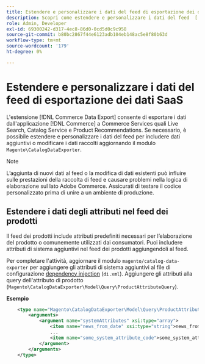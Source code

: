 ```yaml
---
title: Estendere e personalizzare i dati del feed di esportazione dei dati SaaS
description: Scopri come estendere e personalizzare i dati del feed  [!DNL SaaS Data Export] .
role: Admin, Developer
exl-id: 69300242-d317-4ec8-86d0-0cd5d0c9c958
source-git-commit: b80bc2867f44e6123adb104eb148ac5e8f80b63d
workflow-type: tm+mt
source-wordcount: '179'
ht-degree: 0%

---
```


# Estendere e personalizzare i dati del feed di esportazione dei dati SaaS

L&#39;estensione [!DNL Commerce Data Export] consente di esportare i dati dall&#39;applicazione [!DNL Commerce] a Commerce Services quali Live Search, Catalog Service e Product Recommendations. Se necessario, è possibile estendere e personalizzare i dati del feed per includere dati aggiuntivi o modificare i dati raccolti aggiornando il modulo `Magento\CatalogDataExporter`.

>[!NOTE]
>
>L’aggiunta di nuovi dati al feed o la modifica di dati esistenti può influire sulle prestazioni della raccolta di feed e causare problemi nella logica di elaborazione sul lato Adobe Commerce. Assicurati di testare il codice personalizzato prima di unire a un ambiente di produzione.

## Estendere i dati degli attributi nel feed dei prodotti

Il feed dei prodotti include attributi predefiniti necessari per l’elaborazione del prodotto o comunemente utilizzati dai consumatori. Puoi includere attributi di sistema aggiuntivi nel feed dei prodotti aggiungendoli al feed.

Per completare l&#39;attività, aggiornare il modulo `magento/catalog-data-exporter` per aggiungere gli attributi di sistema aggiuntivi al file di configurazione [dependency injection](https://developer.adobe.com/commerce/php/development/build/dependency-injection-file/) (`di.xml`). Aggiungere gli attributi alla query dell&#39;attributo di prodotto (`Magento\CatalogDataExporter\Model\Query\ProductAttributeQuery`).

**Esempio**

```xml
    <type name="Magento\CatalogDataExporter\Model\Query\ProductAttributeQuery">
        <arguments>
            <argument name="systemAttributes" xsi:type="array">
                <item name="news_from_date" xsi:type="string">news_from_date</item>
                ...
                <item name="some_system_attribute_code">some_system_attribute_code</item>
            </argument>
        </arguments>
    </type>
```
